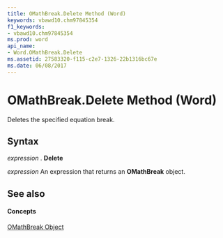 ```yaml
---
title: OMathBreak.Delete Method (Word)
keywords: vbawd10.chm97845354
f1_keywords:
- vbawd10.chm97845354
ms.prod: word
api_name:
- Word.OMathBreak.Delete
ms.assetid: 27583320-f115-c2e7-1326-22b1316bc67e
ms.date: 06/08/2017
---
```



# OMathBreak.Delete Method (Word)

Deletes the specified equation break.


## Syntax

 _expression_ . **Delete**

 _expression_ An expression that returns an **OMathBreak** object.


## See also


#### Concepts


[OMathBreak Object](omathbreak-object-word.md)


